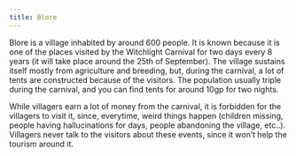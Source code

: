 ```yaml
---
title: Blore
---
```


Blore is a village inhabited by around 600 people. It is known because it is one of the places visited by the Witchlight Carnival for two days every 8 years (it will take place around the 25th of September). The village sustains itself mostly from agriculture and breeding, but, during the carnival, a lot of tents are constructed because of the visitors. The population usually triple during the carnival, and you can find tents for around 10gp for two nights.

While villagers earn a lot of money from the carnival, it is forbidden for the villagers to visit it, since, everytime, weird things happen (children missing, people having hallucinations for days, people abandoning the village, etc..). Villagers never talk to the visitors about these events, since it won’t help the tourism around it.
